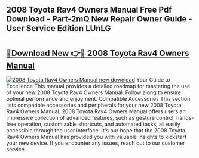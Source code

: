 ## 2008 Toyota Rav4 Owners Manual Free Pdf Download - Part-2mQ New Repair Owner Guide - User Service Edition LUnLG

# <h2><a href="http://bc2500.oget.top/?id=2008+Toyota+Rav4+Owners+Manual">🔗Download New 👉🔴 2008 Toyota Rav4 Owners Manual</a></h2>

[![2008 Toyota Rav4 Owners Manual new download](https://i.imgur.com/5g1atiW.png)](http://bc2500.oget.top/?id=2008+Toyota+Rav4+Owners+Manual)
Your Guide to Excellence This manual provides a detailed roadmap for mastering the use of your new 2008 Toyota Rav4 Owners Manual. Follow along to ensure optimal performance and enjoyment. Compatible Accessories This section lists compatible accessories and peripherals for your new 2008 Toyota Rav4 Owners Manual. 2008 Toyota Rav4 Owners Manual offers users an impressive collection of advanced features, such as gesture control, hands-free operation, customizable shortcuts, and automated tasks, all easily accessible through the user interface. It's our hope that the 2008 Toyota Rav4 Owners Manual has provided you with valuable insights to kickstart your new device. If you encounter any issues, reach out to our customer service.
